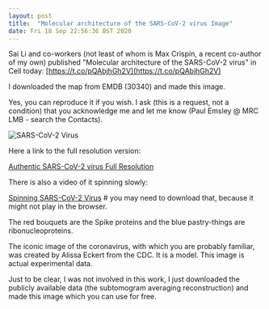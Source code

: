 ```yaml
---
layout: post
title:  "Molecular architecture of the SARS-CoV-2 virus Image"
date: Fri 18 Sep 22:56:36 BST 2020
---
```


Sai Li and co-workers (not least of whom is Max Crispin, a recent co-author of my own)
published "Molecular architecture of the SARS-CoV-2 virus" in Cell today:
[https://t.co/pQAbjhGh2V](https://t.co/pQAbjhGh2V)

I downloaded the map from EMDB (30340) and made this image.

Yes, you can reproduce it if you wish. I ask (this is a request, not a
condition) that you acknowledge me and let me know (Paul Emsley @ MRC
LMB - search the Contacts).

![SARS-CoV-2 Virus]({{"../../../images/authentic-sars-cov-2-small.png"}})

Here a link to the full resolution version:

[Authentic SARS-CoV-2 virus Full Resolution](https://www2.mrc-lmb.cam.ac.uk/personal/pemsley/coot/web/screenshots/authentic-sars-cov-2.png)

There is also a video of it spinning slowly:

[Spinning SARS-CoV-2 Virus](https://www2.mrc-lmb.cam.ac.uk/personal/pemsley/coot/web/screenshots/authentic-sars-cov-2.mp4) # you may need to download that, because it might not play in the browser.


The red bouquets are the Spike proteins and the blue pastry-things are ribonucleoproteins.

The iconic image of the coronavirus, with which you are probably familiar, was created by Alissa Eckert from the CDC. It
is a model. This image is actual experimental data.

Just to be clear, I was not involved in this work, I just downloaded the publicly available data
(the subtomogram averaging reconstruction) and made this image which you can use for free.

